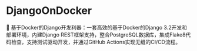 # DjangoOnDocker
🚀 基于Docker的Django开发利器：一套高效的基于Docker的Django 3.2开发和部署环境，内建Django REST框架支持，整合PostgreSQL数据库，集成Flake8代码检查，支持测试驱动开发，并通过GitHub Actions实现无缝的CI/CD流程。
